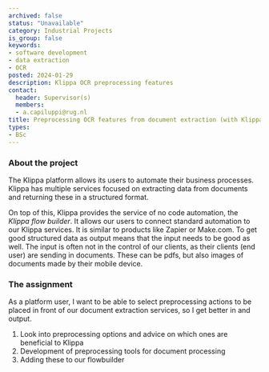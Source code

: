 ```yaml
---
archived: false
status: "Unavailable"
category: Industrial Projects
is_group: false
keywords:
- software development
- data extraction
- OCR
posted: 2024-01-29
description: Klippa OCR preprocessing features
contact:
  header: Supervisor(s)
  members:
  - a.capiluppi@rug.nl
title: Preprocessing OCR features from document extraction (with Klippa Groningen)
types:
- BSc
---
```


### About the project
The Klippa platform allows its users to automate their business processes.
Klippa has multiple services focused on extracting data from documents and returning these in
a structured format. 

On top of this, Klippa provides the service of no code automation, the *Klippa flow builder*. It allows our users to connect standard automation to our Klippa services. It is similar to products like Zapier or Make.com. To get good structured data as output means that the input needs to be good as well.
The input is often not in the control of our clients, as their clients (end user) are sending in
documents. These can be pdfs, but also images of documents made by their mobile device.

###  The assignment
As a platform user, I want to be able to select preprocessing actions to be placed in front of
our document extraction services, so I get better in and output.
1) Look into preprocessing options and advice on which ones are beneficial to Klippa
2) Development of preprocessing tools for document processing
3) Adding these to our flowbuilder
